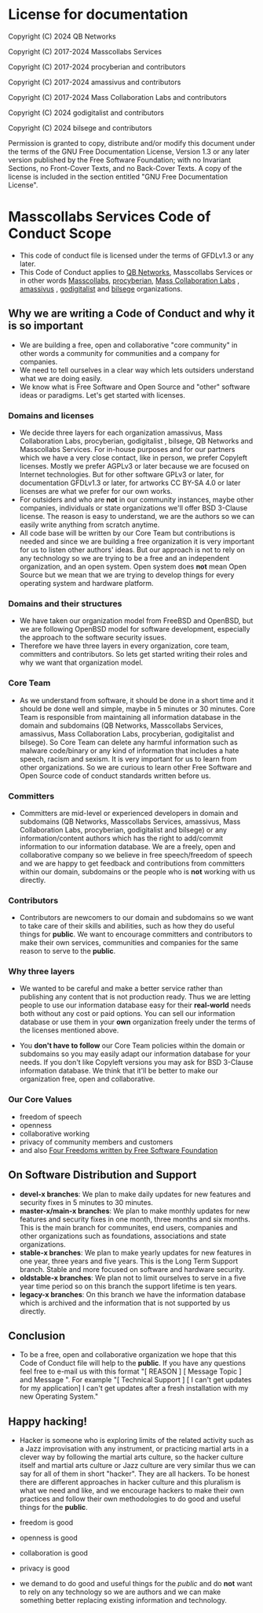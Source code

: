 # License for documentation

Copyright (C)  2024  QB Networks

Copyright (C)  2017-2024  Masscollabs Services

Copyright (C)  2017-2024  procyberian and contributors

Copyright (C)  2017-2024  amassivus and contributors

Copyright (C)  2017-2024  Mass Collaboration Labs and contributors

Copyright (C) 2024 godigitalist and contributors

Copyright (C) 2024 bilsege and contributors

Permission is granted to copy, distribute and/or modify this document
under the terms of the GNU Free Documentation License, Version 1.3
or any later version published by the Free Software Foundation;
with no Invariant Sections, no Front-Cover Texts, and no Back-Cover Texts.
A copy of the license is included in the section entitled "GNU
Free Documentation License".

# Masscollabs Services Code of Conduct Scope

* This code of conduct file is licensed under the terms of GFDLv1.3 or any later. 
* This Code of Conduct applies to [QB Networks](https://github.com/qbnetworks), Masscollabs Services or in other words [Masscollabs](https://github.com/masscollabs/), [procyberian](https://github.com/procyberian), [Mass Collaboration Labs](https://github.com/masscollaborationlabs) , [amassivus](https://www.github.com/amassivus) , [godigitalist](https://github.com/godigitalist) and [bilsege](https://github.com/bilsege) organizations.

## Why we are writing a Code of Conduct and why it is so important

* We are building a free, open and collaborative "core community" in other words a community for communities and a company for companies.
* We need to tell ourselves in a clear way which lets outsiders understand what we are doing easily.
* We know what is Free Software and Open Source and "other" software ideas or paradigms. Let's get started with licenses.

### Domains and licenses

* We decide three layers for each organization amassivus, Mass Collaboration Labs, procyberian, godigitalist , bilsege, QB Networks and Masscollabs Services. For in-house purposes and for our partners which we have a very close contact, like in person, we prefer Copyleft licenses. Mostly we prefer AGPLv3 or later because we are focused on Internet technologies. But for other software GPLv3 or later, for documentation GFDLv1.3 or later, for artworks CC BY-SA 4.0 or later licenses are what we prefer for our own works. 
* For outsiders and who are **not** in our community instances, maybe other companies, individuals or state organizations we'll offer BSD 3-Clause license. The reason is easy to understand, we are the authors so we can easily write anything from scratch anytime. 
* All code base will be written by our Core Team but contributions is needed and since we are building a free organization it is very important for us to listen other authors' ideas. But our approach is not to rely on any technology so we are trying to be a free and an independent organization, and an open system. Open system does **not** mean Open Source but we mean that we are trying to develop things for every operating system and hardware platform.

### Domains and their structures

* We have taken our organization model from FreeBSD and OpenBSD, but we are following OpenBSD model for software development, especially the approach to the software security issues.
* Therefore we have three layers in every organization, core team, committers and contributors. So lets get started writing their roles and why we want that organization model.

### Core Team

* As we understand from software, it should be done in a short time and it should be done well and simple, maybe in 5 minutes or 30 minutes. Core Team is responsible from maintaining all information database in the domain and subdomains (QB Networks, Masscollabs Services, amassivus, Mass Collaboration Labs, procyberian, godigitalist and bilsege). So Core Team can delete any harmful information such as malware code/binary or any kind of information that includes a hate speech, racism and sexism. It is very important for us to learn from other organizations. So we are curious to learn other Free Software and Open Source code of conduct standards written before us.

### Committers

* Committers are mid-level or experienced developers in domain and subdomains (QB Networks, Masscollabs Services, amassivus, Mass Collaboration Labs, procyberian, godigitalist and bilsege) or any information/content authors which has the right to add/commit information to our information database. We are a freely, open and collaborative company so we believe in free speech/freedom of speech and we are happy to get feedback and contributions from committers within our domain, subdomains or the people who is **not** working with us directly.

### Contributors

* Contributors are newcomers to our domain and subdomains so we want to take care of their skills and abilities, such as how they do useful things for **public**. We want to encourage committers and contributors to make their own services, communities and companies for the same reason to serve to the **public**.

### Why three layers 

* We wanted to be careful and make a better service rather than publishing any content that is not production ready. Thus we are letting people to use our information database easy for their **real-world** needs both without any cost or paid options. You can sell our information database or use them in your **own** organization freely under the terms of the licenses mentioned above. 

* You **don't have to follow** our Core Team policies within the domain or subdomains so you may easily adapt our information database for your needs. If you don't like Copyleft versions you may ask for BSD 3-Clause information database. We think that it'll be better to make our organization free, open and collaborative.

### Our Core Values

* freedom of speech
* openness
* collaborative working
* privacy of community members and customers
* and also [Four Freedoms written by Free Software Foundation](https://www.gnu.org/philosophy/free-sw.en.html)

## On Software Distribution and Support  
	
* **devel-x branches**: We plan to make daily updates for new features and security fixes in 5 minutes to 30 minutes.
* **master-x/main-x branches**: We plan to make monthly updates for new features and security fixes in one month, three months and six months. This is the main branch for communites, end users, companies and other organizations such as foundations, associations and state organizations.
* **stable-x branches**: We plan to make yearly updates for new features in one year, three years and five years. This is the Long Term Support branch. Stable and more focused on software and hardware security.
* **oldstable-x branches**: We plan not to limit ourselves to serve in a five year time period so on this branch the support lifetime is ten years.
* **legacy-x branches**: On this branch we have the information database which is archived and the information that is not supported by us directly.

## Conclusion
	
* To be a free, open and collaborative organization we hope that this Code of Conduct file will help to the **public**. If you have any questions feel free to e-mail us with this format "[ REASON ] [ Message Topic ] and Message ". For example "[ Technical Support ] [ I can't get updates for my application] I can't get updates after a fresh installation with my new Operating System."

## Happy hacking!

* Hacker is someone who is exploring limits of the related activity such as a Jazz improvisation with any instrument, or practicing martial arts in a clever way by following the martial arts culture, so the hacker culture itself and martial arts culture or Jazz culture are very similar thus we can say for all of them in short "hacker". They are all hackers. To be honest there are different approaches in hacker culture and this pluralism is what we need and like, and we encourage hackers to make their own practices and follow their own methodologies to do good and useful things for the **public**. 

* freedom is good
* openness is good
* collaboration is good
* privacy is good
* we demand to do good and useful things for the *public* and do **not** want to rely on any technology so we are authors and we can make something better replacing existing information and technology.
